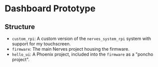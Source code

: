 # Dashboard Prototype


## Structure

* `custom_rpi`: A custom version of the `nerves_system_rpi` system with support for my touchscreen.
* `firmware`: The main Nerves project housing the firmware.
* `hello_ui`: A Phoenix project, included into the `firmware` as a "poncho project".
